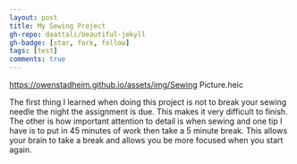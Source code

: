 ```yaml
---
layout: post
title: My Sewing Project
gh-repo: daattali/beautiful-jekyll
gh-badge: [star, fork, follow]
tags: [test]
comments: true
---
```


https://owenstadheim.github.io/assets/img/Sewing Picture.heic

The first thing I learned when doing this project is not to break your sewing needle the night the assignment is due. This makes it very difficult to finish. The other is how important attention to detail is when sewing and one tip I have is to put in 45 minutes of work then take a 5 minute break. This allows your brain to take a break and allows you be more focused when you start again. 











